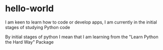 # hello-world
I am keen to learn how to code or develop apps, I am currently in the initial stages of studying Python code 

By initial stages of python I mean that I am learning from the 
"Learn Python the Hard Way" Package 
